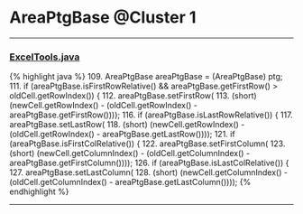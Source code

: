 # AreaPtgBase @Cluster 1

***

### [ExcelTools.java](https://searchcode.com/codesearch/view/121321570/)
{% highlight java %}
109. AreaPtgBase areaPtgBase = (AreaPtgBase) ptg;
111. if (areaPtgBase.isFirstRowRelative() && areaPtgBase.getFirstRow() > oldCell.getRowIndex()) {
112.   areaPtgBase.setFirstRow(
113.     (short) (newCell.getRowIndex() - (oldCell.getRowIndex() - areaPtgBase.getFirstRow())));
116. if (areaPtgBase.isLastRowRelative()) {
117.   areaPtgBase.setLastRow(
118.     (short) (newCell.getRowIndex() - (oldCell.getRowIndex() - areaPtgBase.getLastRow())));
121. if (areaPtgBase.isFirstColRelative()) {
122.   areaPtgBase.setFirstColumn(
123.     (short) (newCell.getColumnIndex() - (oldCell.getColumnIndex() - areaPtgBase.getFirstColumn())));
126. if (areaPtgBase.isLastColRelative()) {
127.   areaPtgBase.setLastColumn(
128.     (short) (newCell.getColumnIndex() - (oldCell.getColumnIndex() - areaPtgBase.getLastColumn())));
{% endhighlight %}

***

